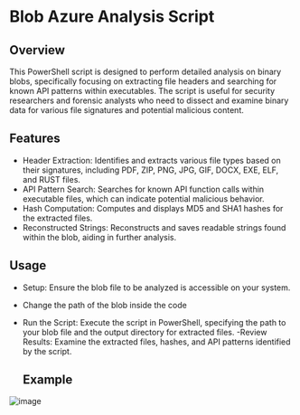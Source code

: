 # Blob Azure Analysis Script
## Overview
 This PowerShell script is designed to perform detailed analysis on binary blobs, specifically focusing on extracting file headers and searching for known API patterns within executables. The script is useful for security researchers and forensic analysts who need to dissect and examine binary data for various file signatures and potential malicious content.

## Features
 - Header Extraction: Identifies and extracts various file types based on their signatures, including PDF, ZIP, PNG, JPG, GIF, DOCX, EXE, ELF, and RUST files.
 - API Pattern Search: Searches for known API function calls within executable files, which can indicate potential malicious behavior.
 - Hash Computation: Computes and displays MD5 and SHA1 hashes for the extracted files.
 - Reconstructed Strings: Reconstructs and saves readable strings found within the blob, aiding in further analysis.

## Usage
- Setup: Ensure the blob file to be analyzed is accessible on your system.
- Change the path of the blob inside the code
- Run the Script: Execute the script in PowerShell, specifying the path to your blob file and the output directory for extracted files.
 -Review Results: Examine the extracted files, hashes, and API patterns identified by the script.

  ## Example
 
![image](https://github.com/user-attachments/assets/2472a1ee-1e1b-4160-90c1-f33031172087)
